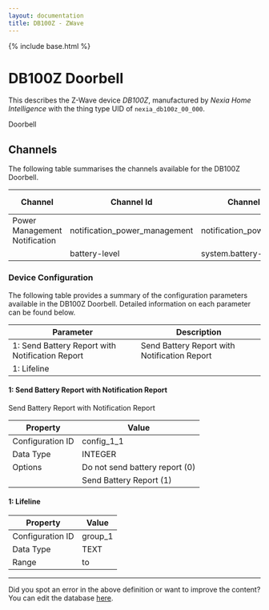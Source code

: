 ```yaml
---
layout: documentation
title: DB100Z - ZWave
---
```


{% include base.html %}

# DB100Z Doorbell

This describes the Z-Wave device *DB100Z*, manufactured by *Nexia Home Intelligence* with the thing type UID of ```nexia_db100z_00_000```. 

Doorbell


## Channels
The following table summarises the channels available for the DB100Z Doorbell.

| Channel | Channel Id | Channel Type UID | Category | Item Type |
|---------|------------|------------------|----------|-----------|
| Power Management Notification | notification_power_management | notification_power_management |  | Number |
|  | battery-level | system.battery-level |  |  |


### Device Configuration
The following table provides a summary of the configuration parameters available in the DB100Z Doorbell.
Detailed information on each parameter can be found below.

| Parameter   | Description |
|-------------|-------------|
| 1: Send Battery Report with Notification Report | Send Battery Report with Notification Report |
| 1: Lifeline |  |


#### 1: Send Battery Report with Notification Report

Send Battery Report with Notification Report


| Property         | Value    |
|------------------|----------|
| Configuration ID | config_1_1 |
| Data Type        | INTEGER || Default Value | 0 |
| Options | Do not send battery report (0) |
|  | Send Battery Report (1) |


#### 1: Lifeline


| Property         | Value    |
|------------------|----------|
| Configuration ID | group_1 |
| Data Type        | TEXT |
| Range |  to  |


---

Did you spot an error in the above definition or want to improve the content?
You can edit the database [here](http://www.cd-jackson.com/index.php/zwave/zwave-device-database/zwave-device-list/devicesummary/309).
